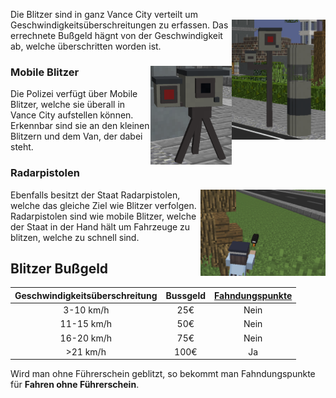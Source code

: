 Die Blitzer sind in ganz Vance City verteilt um Geschwindigkeitsüberschreitungen zu erfassen. <img align="right" width="150" eight="100" src="../../../assets/image/Öpnv/Straßenmaterial/Blitzer.png">
Das errechnete Bußgeld hägnt von der Geschwindigkeit ab, welche überschritten worden ist.

### Mobile Blitzer <img align="right" width="130" eight="185" src="../../../assets/image/Öpnv/Straßenmaterial/Mobiler-Blitzer.png">

Die Polizei verfügt über Mobile Blitzer, welche sie überall in Vance City aufstellen können. Erkennbar sind sie an den kleinen Blitzern und dem Van, der dabei steht.

### Radarpistolen

Ebenfalls besitzt der Staat Radarpistolen, <img align="right" width="200" eight="100" src="../../../assets/image/Öpnv/Straßenmaterial/Radarpistole.png">
welche das gleiche Ziel wie Blitzer verfolgen. Radarpistolen sind wie mobile Blitzer, welche der Staat in der Hand hält um Fahrzeuge zu blitzen, welche zu schnell sind.

## Blitzer Bußgeld

| Geschwindigkeitsüberschreitung | Bussgeld | [Fahndungspunkte](../../pages/allgemein/fahndungspunkte.md) |
|:-:|:-:|:-:|
| 3-10 km/h | 25€ | Nein |
| 11-15 km/h | 50€ | Nein |  
| 16-20 km/h | 75€ | Nein |
| >21 km/h | 100€ | Ja |

Wird man ohne Führerschein geblitzt, so bekommt man Fahndungspunkte für **Fahren ohne Führerschein**.
